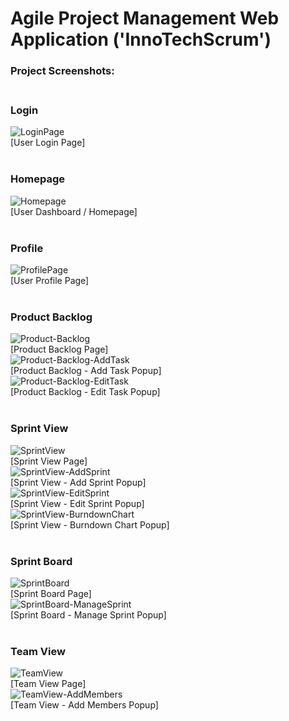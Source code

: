 # Agile Project Management Web Application ('InnoTechScrum')

### Project Screenshots: <br/> <br/>

### Login
![LoginPage](https://github.com/DaneshCDM/FIT2101/assets/66300163/54f08478-17e0-4a5c-9aca-efb24b59a2c8) <br/>
[User Login Page] <br/> <br/>

### Homepage
![Homepage](https://github.com/DaneshCDM/FIT2101/assets/66300163/cd7d85ff-0fad-490c-9b31-2aee23b0432c) <br/>
[User Dashboard / Homepage] <br/> <br/>

### Profile
![ProfilePage](https://github.com/DaneshCDM/FIT2101/assets/66300163/d08aa5f1-5e48-4550-a76b-8e6855d51e32) <br/>
[User Profile Page] <br/> <br/>

### Product Backlog
![Product-Backlog](https://github.com/DaneshCDM/FIT2101/assets/66300163/d5c612d4-1b78-4486-9687-70d8fcf6411b) <br/>
[Product Backlog Page] <br/>
![Product-Backlog-AddTask](https://github.com/DaneshCDM/FIT2101/assets/66300163/430c2c2b-92f0-46b9-abdd-0287817e6fb0) <br/>
[Product Backlog - Add Task Popup] <br/>
![Product-Backlog-EditTask](https://github.com/DaneshCDM/FIT2101/assets/66300163/5c11d5b2-9543-4355-bab2-0b8b82e2d8c8) <br/>
[Product Backlog - Edit Task Popup] <br/> <br/>

### Sprint View
![SprintView](https://github.com/DaneshCDM/FIT2101/assets/66300163/530377c7-d24d-431a-b2f6-182e56e273af) <br/>
[Sprint View Page] <br/>
![SprintView-AddSprint](https://github.com/DaneshCDM/FIT2101/assets/66300163/5f7533c3-eb9e-4301-b4cb-ff546a732719) <br/>
[Sprint View - Add Sprint Popup] <br/>
![SprintView-EditSprint](https://github.com/DaneshCDM/FIT2101/assets/66300163/60e5d1c7-c4c7-4d8b-a0c8-277250daa640) <br/>
[Sprint View - Edit Sprint Popup] <br/>
![SprintView-BurndownChart](https://github.com/DaneshCDM/FIT2101/assets/66300163/7297fdf7-eda8-42d2-a575-4724975c33c5) <br/>
[Sprint View - Burndown Chart Popup] <br/> <br/>

### Sprint Board
![SprintBoard](https://github.com/DaneshCDM/FIT2101/assets/66300163/623b8fd4-f328-41e5-9db2-cca55d555b2d) <br/>
[Sprint Board Page] <br/>
![SprintBoard-ManageSprint](https://github.com/DaneshCDM/FIT2101/assets/66300163/680b3b3f-ce7b-4e04-8dfe-e4718da0516b) <br/>
[Sprint Board - Manage Sprint Popup] <br/> <br/>

### Team View
![TeamView](https://github.com/DaneshCDM/FIT2101/assets/66300163/4a734e61-ab78-4eac-8523-12bc3c033c52) <br/>
[Team View Page] <br/>
![TeamView-AddMembers](https://github.com/DaneshCDM/FIT2101/assets/66300163/f99a34fd-e3bc-4b59-908b-1e71ec631489) <br/>
[Team View - Add Members Popup] <br/> <br/>

